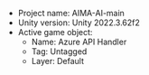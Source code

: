 <!-- UNITY CODE ASSIST INSTRUCTIONS START -->
- Project name: AIMA-AI-main
- Unity version: Unity 2022.3.62f2
- Active game object:
  - Name: Azure API Handler
  - Tag: Untagged
  - Layer: Default
<!-- UNITY CODE ASSIST INSTRUCTIONS END -->